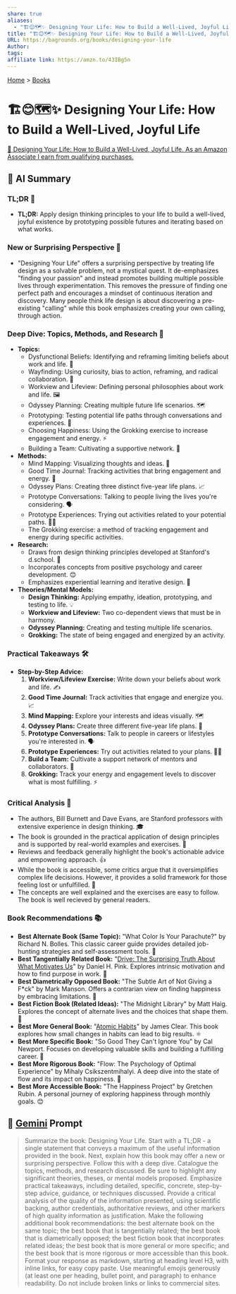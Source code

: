 ```yaml
---
share: true
aliases:
  - "🏗️😊🗺️✨ Designing Your Life: How to Build a Well-Lived, Joyful Life"
title: "🏗️😊🗺️✨ Designing Your Life: How to Build a Well-Lived, Joyful Life"
URL: https://bagrounds.org/books/designing-your-life
Author: 
tags: 
affiliate link: https://amzn.to/43IBg5n
---
```

[Home](../index.md) > [Books](./index.md)  
# 🏗️😊🗺️✨ Designing Your Life: How to Build a Well-Lived, Joyful Life  
[🛒 Designing Your Life: How to Build a Well-Lived, Joyful Life. As an Amazon Associate I earn from qualifying purchases.](https://amzn.to/43IBg5n)  
  
## 🤖 AI Summary  
### TL;DR 🚀  
* **TL;DR:** Apply design thinking principles to your life to build a well-lived, joyful existence by prototyping possible futures and iterating based on what works.  
  
### New or Surprising Perspective 🤔  
* "Designing Your Life" offers a surprising perspective by treating life design as a solvable problem, not a mystical quest. It de-emphasizes "finding your passion" and instead promotes building multiple possible lives through experimentation. This removes the pressure of finding one perfect path and encourages a mindset of continuous iteration and discovery. Many people think life design is about discovering a pre-existing "calling" while this book emphasizes creating your own calling, through action.  
  
### Deep Dive: Topics, Methods, and Research 🔬  
* **Topics:**  
    * Dysfunctional Beliefs: Identifying and reframing limiting beliefs about work and life. 💭  
    * Wayfinding: Using curiosity, bias to action, reframing, and radical collaboration. 🧭  
    * Workview and Lifeview: Defining personal philosophies about work and life. 🖼️  
    * Odyssey Planning: Creating multiple future life scenarios. 🗺️  
    * Prototyping: Testing potential life paths through conversations and experiences. 🧪  
    * Choosing Happiness: Using the Grokking exercise to increase engagement and energy. ⚡  
    * Building a Team: Cultivating a supportive network. 🤝  
* **Methods:**  
    * Mind Mapping: Visualizing thoughts and ideas. 🧠  
    * Good Time Journal: Tracking activities that bring engagement and energy. 📝  
    * Odyssey Plans: Creating three distinct five-year life plans. 📈  
    * Prototype Conversations: Talking to people living the lives you're considering. 🗣️  
    * Prototype Experiences: Trying out activities related to your potential paths. 🧗‍♀️  
    * The Grokking exercise: a method of tracking engagement and energy during specific activities.  
* **Research:**  
    * Draws from design thinking principles developed at Stanford's d.school. 🏫  
    * Incorporates concepts from positive psychology and career development. 😊  
    * Emphasizes experiential learning and iterative design. 🔄  
* **Theories/Mental Models:**  
    * **Design Thinking:** Applying empathy, ideation, prototyping, and testing to life. 💡  
    * **Workview and Lifeview:** Two co-dependent views that must be in harmony.  
    * **Odyssey Planning:** Creating and testing multiple life scenarios.  
    * **Grokking:** The state of being engaged and energized by an activity.  
  
### Practical Takeaways 🛠️  
* **Step-by-Step Advice:**  
    1.  **Workview/Lifeview Exercise:** Write down your beliefs about work and life. ✍️  
    2.  **Good Time Journal:** Track activities that engage and energize you. 📈  
    3.  **Mind Mapping:** Explore your interests and ideas visually. 🗺️  
    4.  **Odyssey Plans:** Create three different five-year life plans. 🚀  
    5.  **Prototype Conversations:** Talk to people in careers or lifestyles you're interested in. 🗣️  
    6.  **Prototype Experiences:** Try out activities related to your plans. 🧗‍♀️  
    7.  **Build a Team:** Cultivate a support network of mentors and collaborators. 🤝  
    8.  **Grokking:** Track your energy and engagement levels to discover what is most fulfilling. ⚡  
  
### Critical Analysis 🧐  
* The authors, Bill Burnett and Dave Evans, are Stanford professors with extensive experience in design thinking. 🎓  
* The book is grounded in the practical application of design principles and is supported by real-world examples and exercises. 🤝  
* Reviews and feedback generally highlight the book's actionable advice and empowering approach. 👍  
* While the book is accessible, some critics argue that it oversimplifies complex life decisions. However, it provides a solid framework for those feeling lost or unfulfilled. 🤷  
* The concepts are well explained and the exercises are easy to follow. The book is well recieved by general readers.  
  
### Book Recommendations 📚  
* **Best Alternate Book (Same Topic):** "What Color Is Your Parachute?" by Richard N. Bolles. This classic career guide provides detailed job-hunting strategies and self-assessment tools. 🌈  
* **Best Tangentially Related Book:** "[Drive: The Surprising Truth About What Motivates Us](./drive-the-surprising-truth-about-what-motivates-us.md)" by Daniel H. Pink. Explores intrinsic motivation and how to find purpose in work. 🚗  
* **Best Diametrically Opposed Book:** "The Subtle Art of Not Giving a F\*ck" by Mark Manson. Offers a contrarian view on finding happiness by embracing limitations. 🚫  
* **Best Fiction Book (Related Ideas):** "The Midnight Library" by Matt Haig. Explores the concept of alternate lives and the choices that shape them. 🌃  
* **Best More General Book:** "[Atomic Habits](./atomic-habits.md)" by James Clear. This book explores how small changes in habits can lead to big results. ⚛️  
* **Best More Specific Book:** "So Good They Can't Ignore You" by Cal Newport. Focuses on developing valuable skills and building a fulfilling career. 💼  
* **Best More Rigorous Book:** "Flow: The Psychology of Optimal Experience" by Mihaly Csikszentmihalyi. A deep dive into the state of flow and its impact on happiness. 🌊  
* **Best More Accessible Book:** "The Happiness Project" by Gretchen Rubin. A personal journey of exploring happiness through monthly goals. 😊  
  
## 💬 [Gemini](https://gemini.google.com) Prompt  
> Summarize the book: Designing Your Life. Start with a TL;DR - a single statement that conveys a maximum of the useful information provided in the book. Next, explain how this book may offer a new or surprising perspective. Follow this with a deep dive. Catalogue the topics, methods, and research discussed. Be sure to highlight any significant theories, theses, or mental models proposed. Emphasize practical takeaways, including detailed, specific, concrete, step-by-step advice, guidance, or techniques discussed. Provide a critical analysis of the quality of the information presented, using scientific backing, author credentials, authoritative reviews, and other markers of high quality information as justification. Make the following additional book recommendations: the best alternate book on the same topic; the best book that is tangentially related; the best book that is diametrically opposed; the best fiction book that incorporates related ideas; the best book that is more general or more specific; and the best book that is more rigorous or more accessible than this book. Format your response as markdown, starting at heading level H3, with inline links, for easy copy paste. Use meaningful emojis generously (at least one per heading, bullet point, and paragraph) to enhance readability. Do not include broken links or links to commercial sites.